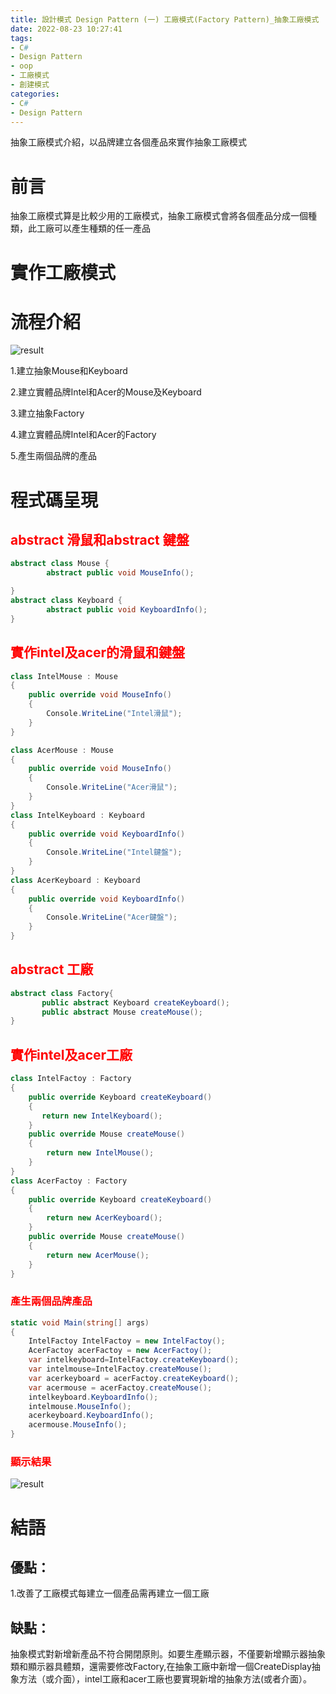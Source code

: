 ```yaml
---
title: 設計模式 Design Pattern (一) 工廠模式(Factory Pattern)_抽象工廠模式
date: 2022-08-23 10:27:41
tags: 
- C#
- Design Pattern
- oop
- 工廠模式
- 創建模式
categories: 
- C#
- Design Pattern
---
```




抽象工廠模式介紹，以品牌建立各個產品來實作抽象工廠模式

# 前言
抽象工廠模式算是比較少用的工廠模式，抽象工廠模式會將各個產品分成一個種類，此工廠可以產生種類的任一產品

<!--more-->

# 實作工廠模式
# 流程介紹

![result](../image/designpattern/designpattern-factory-3_1.png "result")

1.建立抽象Mouse和Keyboard

2.建立實體品牌Intel和Acer的Mouse及Keyboard

3.建立抽象Factory

4.建立實體品牌Intel和Acer的Factory

5.產生兩個品牌的產品

# 程式碼呈現

<h2 style="color:red">abstract 滑鼠和abstract 鍵盤</h2>

```C#
abstract class Mouse {
        abstract public void MouseInfo();

}
abstract class Keyboard {
        abstract public void KeyboardInfo();
}
```

<h2 style="color:red">實作intel及acer的滑鼠和鍵盤</h2>

```C#
class IntelMouse : Mouse
{
    public override void MouseInfo()
    {
        Console.WriteLine("Intel滑鼠");
    }
}

class AcerMouse : Mouse
{
    public override void MouseInfo()
    {
        Console.WriteLine("Acer滑鼠");
    }
}
class IntelKeyboard : Keyboard
{
    public override void KeyboardInfo()
    {
        Console.WriteLine("Intel鍵盤");
    }
}
class AcerKeyboard : Keyboard
{
    public override void KeyboardInfo()
    {
        Console.WriteLine("Acer鍵盤");
    }
}
```


<h2 style="color:red">abstract 工廠</h2>

```C#
abstract class Factory{
       public abstract Keyboard createKeyboard();
       public abstract Mouse createMouse();
}
```


<h2 style="color:red">實作intel及acer工廠</h2>

```C#
class IntelFactoy : Factory
{
    public override Keyboard createKeyboard()
    {
       return new IntelKeyboard();
    }
    public override Mouse createMouse()
    {
        return new IntelMouse();
    }
}
class AcerFactoy : Factory
{
    public override Keyboard createKeyboard()
    {
        return new AcerKeyboard();
    }
    public override Mouse createMouse()
    {
        return new AcerMouse();
    }
}
```

<h3 style="color:red">產生兩個品牌產品</h3>


```C#
static void Main(string[] args)
{
    IntelFactoy IntelFactoy = new IntelFactoy();
    AcerFactoy acerFactoy = new AcerFactoy();
    var intelkeyboard=IntelFactoy.createKeyboard();
    var intelmouse=IntelFactoy.createMouse();
    var acerkeyboard = acerFactoy.createKeyboard();
    var acermouse = acerFactoy.createMouse();
    intelkeyboard.KeyboardInfo();
    intelmouse.MouseInfo();    
    acerkeyboard.KeyboardInfo();
    acermouse.MouseInfo();
}
```

<h3 style="color:red">顯示結果</h3>

![result](../image/designpattern/designpattern-factory-3_2.png "result")


# 結語

## 優點：
1.改善了工廠模式每建立一個產品需再建立一個工廠


## 缺點：
抽象模式對新增新產品不符合開閉原則。如要生產顯示器，不僅要新增顯示器抽象類和顯示器具體類，還需要修改Factory,在抽象工廠中新增一個CreateDisplay抽象方法（或介面），intel工廠和acer工廠也要實現新增的抽象方法(或者介面）。
